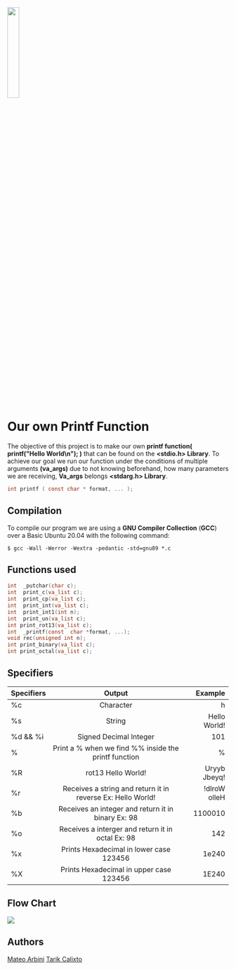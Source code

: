<img src= "https://blog.holbertonschool.com/wp-content/uploads/2020/04/unnamed-2.png" width= 23% >

# Our own Printf Function 
The objective of this project is to make our own **printf function( printf("Hello World\n"); )** that can be found on the **<stdio.h> Library**. To achieve our goal we run our function under the conditions of multiple arguments **(va_args)** due to not knowing beforehand, how many parameters we are receiving, **Va_args** belongs **<stdarg.h> Library**.
````c
int printf ( const char * format, ... );
````

## Compilation

To compile our program we are using a **GNU Compiler Collection** (**GCC**) over a Basic Ubuntu 20.04 with the following command:  
```  
$ gcc -Wall -Werror -Wextra -pedantic -std=gnu89 *.c
```
## Functions used

````c
int  _putchar(char c);
int  print_c(va_list c);
int  print_cp(va_list c);
int  print_int(va_list c);
int  print_int1(int n);
int  print_un(va_list c);
int print_rot13(va_list c);
int  _printf(const  char *format, ...);
void rec(unsigned int n);
int print_binary(va_list c);
int print_octal(va_list c);
````

## Specifiers

| Specifiers | Output | Example    |
| :---        |    :----:   |          ---: |
| %c    | Character    | h  |
| %s  | String       | Hello World!    |
|   %d && %i | Signed Decimal Integer   |   101 |
| %  | Print a % when we find %% inside the printf function       | %      |
| %R   | rot13 Hello World!  | Uryyb Jbeyq!    |
|%r      |Receives a string and return it in reverse Ex: Hello World! |!dlroW olleH|
|%b         |Receives an integer and return it in binary Ex: 98           |1100010           | 
|%o      |Receives a interger and return it in octal Ex: 98 |142|
| %x   | Prints Hexadecimal in lower case 123456  | 1e240    |
| %X  | Prints Hexadecimal in upper case 123456 | 1E240    |

## Flow Chart

<img src ="https://user-images.githubusercontent.com/98341381/158456939-d5f7e715-609a-4dc0-af90-3462f282eb71.png">

## Authors

[Mateo Arbini](https://github.com/MateoArbini)
[Tarik Calixto](https://github.com/tarikaudi)
